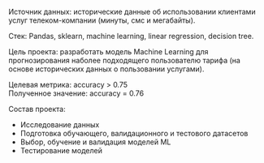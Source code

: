 Источник данных: исторические данные об использовании клиентами услуг телеком-компании (минуты, смс и мегабайты).

Стек: Pandas, sklearn, machine learning, linear regression, decision tree.

Цель проекта: разработать модель Machine Learning для прогнозирования наболее подходящего пользователю тарифа (на основе исторических данных о пользовании услугами). 

Целевая метрика: accuracy > 0.75 \
Полученное значение: accuracy = 0.76

Состав проекта:
- Исследование данных
- Подготовка обучающего, валидационного и тестового датасетов
- Выбор, обучение и валидация моделей ML
- Тестирование моделей
